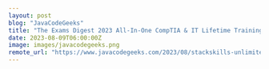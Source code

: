 ```yaml
---
layout: post
blog: "JavaCodeGeeks"
title: "The Exams Digest 2023 All-In-One CompTIA & IT Lifetime Training Bundle"
date: 2023-08-09T06:00:00Z
image: images/javacodegeeks.png
remote_url: "https://www.javacodegeeks.com/2023/08/stackskills-unlimited-lifetime-access-3.html"
---
```

